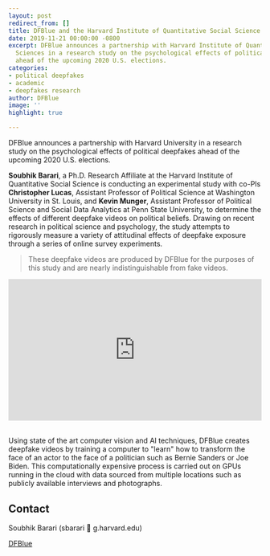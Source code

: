 ```yaml
---
layout: post
redirect_from: []
title: DFBlue and the Harvard Institute of Quantitative Social Science
date: 2019-11-21 00:00:00 -0800
excerpt: DFBlue announces a partnership with Harvard Institute of Quantitative Social
  Sciences in a research study on the psychological effects of political deepfakes
  ahead of the upcoming 2020 U.S. elections.
categories:
- political deepfakes
- academic
- deepfakes research
author: DFBlue
image: ''
highlight: true

---
```

DFBlue announces a partnership with Harvard University in a research study on the psychological effects of political deepfakes ahead of the upcoming 2020 U.S. elections.

**Soubhik Barari**, a Ph.D. Research Affiliate at the Harvard Institute of Quantitative Social Science is conducting an experimental study with co-PIs **Christopher Lucas**, Assistant Professor of Political Science at Washington University in St. Louis, and **Kevin Munger**, Assistant Professor of Political Science and Social Data Analytics at Penn State University, to determine the effects of different deepfake videos on political beliefs. Drawing on recent research in political science and psychology, the study attempts to rigorously measure a variety of attitudinal effects of deepfake exposure through a series of online survey experiments.

> These deepfake videos are produced by DFBlue for the purposes of this study and are nearly indistinguishable from fake videos.

<div style="width:100%;height:0;padding-bottom:56%;position:relative;"><iframe src="https://giphy.com/embed/Xftdp7O1iOzzD94EB4" width="100%" height="100%" style="position:absolute" frameBorder="0" class="giphy-embed" allowFullScreen></iframe></div>

<br />

Using state of the art computer vision and AI techniques, DFBlue creates deepfake videos by training a computer to "learn" how to transform the face of an actor to the face of a politician such as Bernie Sanders or Joe Biden. This computationally expensive process is carried out on GPUs running in the cloud with data sourced from multiple locations such as publicly available interviews and photographs.

## Contact

Soubhik Barari (sbarari 📧 g.harvard.edu)

[DFBlue](mailto:r@dfblue.com?&cc=s@dfblue.com&subject=Regarding%20Harvard%20Research%20Study "DFBlue email")